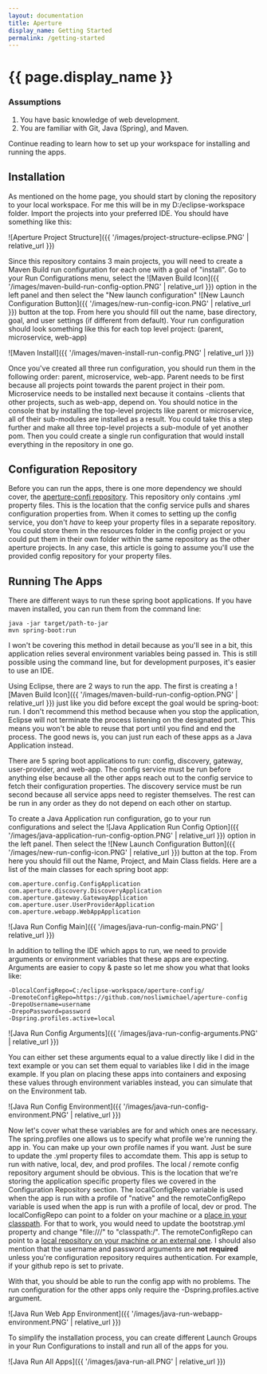 ```yaml
---
layout: documentation
title: Aperture
display_name: Getting Started
permalink: /getting-started
---
```


# {{ page.display_name }}

### Assumptions

1. You have basic knowledge of web development.
2. You are familiar with Git, Java (Spring), and Maven.

Continue reading to learn how to set up your workspace for installing and running the apps.

## Installation

As mentioned on the home page, you should 
start by cloning the repository to your local workspace. 
For me this will be in my D:/eclipse-workspace folder.
Import the projects into your preferred IDE.
You should have something like this:

![Aperture Project Structure]({{ '/images/project-structure-eclipse.PNG' | relative_url }})

Since this repository contains 3 main projects, you will need to create a Maven Build run 
configuration for each one with a goal of "install". Go to your Run Configurations menu, 
select the ![Maven Build Icon]({{ '/images/maven-build-run-config-option.PNG' | relative_url }}) option 
in the left panel and then select the "New launch configuration" 
![New Launch Configuration Button]({{ '/images/new-run-config-icon.PNG' | relative_url }}) button at the top. 
From here you should fill out the name, base directory, goal, and user settings (if different from default).
Your run configuration should look something like this for each top level project: (parent, microservice, web-app)

![Maven Install]({{ '/images/maven-install-run-config.PNG' | relative_url }})

Once you've created all three run configuration, you should run them in the following order: parent, microservice, web-app. 
Parent needs to be first because all projects point towards the parent project in their pom.  Microservice needs to be installed 
next because it contains -clients that other projects, such as web-app, depend on. You should notice in the console that by installing 
the top-level projects like parent or microservice, all of their sub-modules are installed as a result. You could take this a step further 
and make all three top-level projects a sub-module of yet another pom. Then you could create a single run configuration that would install 
everything in the repository in one go.

## Configuration Repository

Before you can run the apps, there is one more dependency we should cover, the 
[aperture-confi repository](https://github.com/nosliwmichael/aperture-config). This repository only contains .yml property files. This is the 
location that the config service pulls and shares configuration properties from. When it comes to setting up the config service, you don't 
*have* to keep your property files in a separate repository. You could store them in the resources folder in the config project or you could 
put them in their own folder within the same repository as the other aperture projects. In any case, this article is going to assume you'll use 
the provided config repository for your property files.

## Running The Apps

There are different ways to run these spring boot applications. If you have maven installed, you can run them from the command line:
```
java -jar target/path-to-jar
mvn spring-boot:run
```
I won't be covering this method in detail because as you'll see in a bit, this application relies several environment variables being passed in. 
This is still possible using the command line, but for development purposes, it's easier to use an IDE.

Using Eclipse, there are 2 ways to run the app. The first is creating a ![Maven Build Icon]({{ '/images/maven-build-run-config-option.PNG' | relative_url }}) 
just like you did before except the goal would be spring-boot: run. I don't recommend this method because when you stop the application, Eclipse 
will not terminate the process listening on the designated port. This means you won't be able to reuse that port until you find and end the process. 
The good news is, you can just run each of these apps as a Java Application instead.

There are 5 spring boot applications to run: config, discovery, gateway, user-provider, and web-app. The config service must be run before anything else because 
all the other apps reach out to the config service to fetch their configuration properties. The discovery service must be run second because all service 
apps need to register themselves. The rest can be run in any order as they do not depend on each other on startup.

To create a Java Application run configuration, go to your run configurations and select the 
![Java Application Run Config Option]({{ '/images/java-application-run-config-option.PNG' | relative_url }}) option in the left panel. Then select the 
![New Launch Configuration Button]({{ '/images/new-run-config-icon.PNG' | relative_url }}) button at the top. From here you should fill out the Name, Project, 
and Main Class fields. Here are a list of the main classes for each spring boot app:

`com.aperture.config.ConfigApplication`
`com.aperture.discovery.DiscoveryApplication`
`com.aperture.gateway.GatewayApplication`
`com.aperture.user.UserProviderApplication`
`com.aperture.webapp.WebAppApplication`

![Java Run Config Main]({{ '/images/java-run-config-main.PNG' | relative_url }})

In addition to telling the IDE which apps to run, we need to provide arguments or environment variables that these apps are expecting. Arguments are easier to 
copy & paste so let me show you what that looks like:

```
-DlocalConfigRepo=C:/eclipse-workspace/aperture-config/
-DremoteConfigRepo=https://github.com/nosliwmichael/aperture-config
-DrepoUsername=username
-DrepoPassword=password
-Dspring.profiles.active=local
```

![Java Run Config Arguments]({{ '/images/java-run-config-arguments.PNG' | relative_url }})

You can either set these arguments equal to a value directly like I did in the text example or you can set them equal to variables like I did in the image example. 
If you plan on placing these apps into containers and exposing these values through environment variables instead, you can simulate that on the Environment tab.

![Java Run Config Environment]({{ '/images/java-run-config-environment.PNG' | relative_url }})

Now let's cover what these variables are for and which ones are necessary. The spring.profiles one allows us to specify what profile we're running the app in. You can 
make up your own profile names if you want. Just be sure to update the .yml property files to accomdate them. This app is setup to run with native, local, dev, and prod profiles. The local / remote config repository argument should be obvious. This is the location that we're storing the application specific property files we covered in the 
Configuration Repository section. The localConfigRepo variable is used when the app is run with a profile of "native" and the remoteConfigRepo variable is used when the app is run with a profile of local, dev or prod. The localConfigRepo can point to a folder on your machine or a [place in your classpath](https://cloud.spring.io/spring-cloud-config/reference/html/#_file_system_backend). For that to work, you would need to update the bootstrap.yml property and change "file:///" to "classpath:/". The remoteConfigRepo can point to a [local repository on your machine or an external one](https://cloud.spring.io/spring-cloud-config/reference/html/#_environment_repository). I should also mention that the username and password arguments are **not required** unless you're configuration repository requires authentication. For example, if your github repo is set to private.

With that, you should be able to run the config app with no problems. The run configuration for the other apps only require the -Dspring.profiles.active argument.

![Java Run Web App Environment]({{ '/images/java-run-webapp-environment.PNG' | relative_url }})

To simplify the installation process, you can create different Launch Groups in your Run Configurations to install and run all of the apps for you.

![Java Run All Apps]({{ '/images/java-run-all.PNG' | relative_url }})